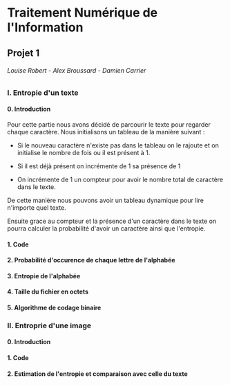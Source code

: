 # Traitement Numérique de l'Information

## Projet 1

###### Louise Robert - Alex Broussard - Damien Carrier



### I. Entropie d'un texte

#### 0. Introduction

Pour cette partie nous avons décidé de parcourir le texte pour regarder chaque caractère. Nous initialisons un tableau de la manière suivant : 

- Si le nouveau caractère n'existe pas dans le tableau on le rajoute et on initialise le nombre de fois ou il est présent à 1.

- Si il est déjà présent on incrémente de 1 sa présence de 1

- On incrémente de 1 un compteur pour avoir le nombre total de caractère dans le texte.

De cette manière nous pouvons avoir un tableau dynamique pour lire n'importe quel texte. 

Ensuite grace au compteur et la présence d'un caractère dans le texte on pourra calculer la probabilité d'avoir un caractère ainsi que l'entropie.

#### 1. Code

#### 2. Probabilité d'occurence de chaque lettre de l'alphabée

#### 3. Entropie de l'alphabée

#### 4. Taille du fichier en octets

#### 5. Algorithme de codage binaire

### II. Entroprie d'une image

#### 0. Introduction

#### 1. Code

#### 2. Estimation de l'entropie et comparaison avec celle du texte


